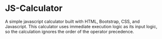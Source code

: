 # JS-Calculator
A simple javascript calculator
built with HTML, Bootstrap, CSS, and Javascript. This calculator uses immediate execution logic as its input logic, so the calculation ignores the order of the operator precedence.
